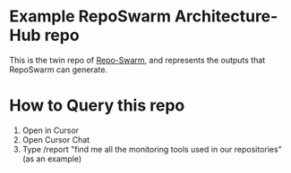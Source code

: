 # Example RepoSwarm Architecture-Hub repo
This is the twin repo of [Repo-Swarm](https://github.com/royosherove/repo-swarm), and represents the outputs that RepoSwarm can generate.

# How to Query this repo
1. Open in Cursor
2. Open Cursor Chat
3. Type /report "find me all the monitoring tools used in our repositories" (as an example)
